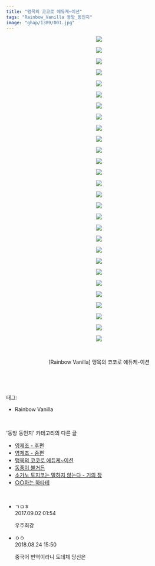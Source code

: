 ```yaml
---
title: "맹목의 코코로 에듀케~이션"
tags: "Rainbow_Vanilla 동방_동인지"
image: "ghap/1389/001.jpg"
---
```

<div class="article">
<p style="text-align: center; clear: none; float: none;"><img src="{{ site.nasurl }}/ghap/1389/001.jpg"/></p>
<p style="text-align: center; clear: none; float: none;"><img src="{{ site.nasurl }}/ghap/1389/002.jpg"/></p>
<p style="text-align: center; clear: none; float: none;"><img src="{{ site.nasurl }}/ghap/1389/003.jpg"/></p>
<p style="text-align: center; clear: none; float: none;"><img src="{{ site.nasurl }}/ghap/1389/004.jpg"/></p>
<p style="text-align: center; clear: none; float: none;"><img src="{{ site.nasurl }}/ghap/1389/005.jpg"/></p>
<p style="text-align: center; clear: none; float: none;"><img src="{{ site.nasurl }}/ghap/1389/006.jpg"/></p>
<p style="text-align: center; clear: none; float: none;"><img src="{{ site.nasurl }}/ghap/1389/007.jpg"/></p>
<p style="text-align: center; clear: none; float: none;"><img src="{{ site.nasurl }}/ghap/1389/008.jpg"/></p>
<p style="text-align: center; clear: none; float: none;"><img src="{{ site.nasurl }}/ghap/1389/009.jpg"/></p>
<p style="text-align: center; clear: none; float: none;"><img src="{{ site.nasurl }}/ghap/1389/010.jpg"/></p>
<p style="text-align: center; clear: none; float: none;"><img src="{{ site.nasurl }}/ghap/1389/011.jpg"/></p>
<p style="text-align: center; clear: none; float: none;"><img src="{{ site.nasurl }}/ghap/1389/012.jpg"/></p>
<p style="text-align: center; clear: none; float: none;"><img src="{{ site.nasurl }}/ghap/1389/013.jpg"/></p>
<p style="text-align: center; clear: none; float: none;"><img src="{{ site.nasurl }}/ghap/1389/014.jpg"/></p>
<p style="text-align: center; clear: none; float: none;"><img src="{{ site.nasurl }}/ghap/1389/015.jpg"/></p>
<p style="text-align: center; clear: none; float: none;"><img src="{{ site.nasurl }}/ghap/1389/016.jpg"/></p>
<p style="text-align: center; clear: none; float: none;"><img src="{{ site.nasurl }}/ghap/1389/017.jpg"/></p>
<p style="text-align: center; clear: none; float: none;"><img src="{{ site.nasurl }}/ghap/1389/018.jpg"/></p>
<p style="text-align: center; clear: none; float: none;"><img src="{{ site.nasurl }}/ghap/1389/019.jpg"/></p>
<p style="text-align: center; clear: none; float: none;"><img src="{{ site.nasurl }}/ghap/1389/020.jpg"/></p>
<p style="text-align: center; clear: none; float: none;"><img src="{{ site.nasurl }}/ghap/1389/021.jpg"/></p>
<p style="text-align: center; clear: none; float: none;"><img src="{{ site.nasurl }}/ghap/1389/022.jpg"/></p>
<p style="text-align: center; clear: none; float: none;"><img src="{{ site.nasurl }}/ghap/1389/023.jpg"/></p>
<p style="text-align: center; clear: none; float: none;"><img src="{{ site.nasurl }}/ghap/1389/024.jpg"/></p>
<p style="text-align: center; clear: none; float: none;"><img src="{{ site.nasurl }}/ghap/1389/025.jpg"/></p>
<p style="text-align: center; clear: none; float: none;"><img src="{{ site.nasurl }}/ghap/1389/026.jpg"/></p>
<p style="text-align: center; clear: none; float: none;"><img src="{{ site.nasurl }}/ghap/1389/027.jpg"/></p>
<p style="text-align: center; clear: none; float: none;"><img src="{{ site.nasurl }}/ghap/1389/028.jpg"/></p>
<p style="text-align: center; clear: none; float: none;"><br/></p>
<p style="text-align: center; clear: none; float: none;">[Rainbow Vanilla] 맹목의 코코로 에듀케-이션</p>
<p><br/></p>
</div><br/>
<div class="tagTrail">
<p>태그: </p>
<ul>
<li>Rainbow Vanilla</li>
</ul>
</div><br/>
<div class="another">
<p>'동방 동인지' 카테고리의 다른 글</p>
<ul>
<li><a href="/2016-08-07-ghap_1391">영제조 - 후편</a></li>
<li><a href="/2016-08-07-ghap_1390">영제조 - 중편</a></li>
<li><a href="/2016-08-07-ghap_1389">맹목의 코코로 에듀케~이션</a></li>
<li><a href="/2016-08-07-ghap_1388">동풍이 불거든</a></li>
<li><a href="/2016-08-06-ghap_1387">소가노 토지코는 말하지 않는다 - 기의 장</a></li>
<li><a href="/2016-08-06-ghap_1386">○○하는 하타테</a></li>
</ul>
</div><br/>
<div class="cb_module cb_fluid">
<div class="cb_wrt cb_profile">
<div class="comment">
<ul>
<li class="cb_thumb_off" id="comment15074041">
<div class="cb_comment_area">
<div class="cb_info_area">
<div class="cb_section">
<span class="cb_nick_name">ㄱㅁㅎ</span>
</div>
<div class="cb_section">
<span class="cb_date">2017.09.02 01:54 </span>
</div>
</div>
<div class="cb_dsc_comment">
<p class="cb_dsc">
											우주최강
										</p>
</div>
</div></li>
<li class="cb_thumb_off" id="comment15316502">
<div class="cb_comment_area">
<div class="cb_info_area">
<div class="cb_section">
<span class="cb_nick_name">ㅇㅇ</span>
</div>
<div class="cb_section">
<span class="cb_date">2018.08.24 15:50 </span>
</div>
</div>
<div class="cb_dsc_comment">
<p class="cb_dsc">
											중국어 번역이라니 도데체 당신은
										</p>
</div>
</div></li>
</ul>
</div>
</div><!-- commentList close -->
</div><br/>
